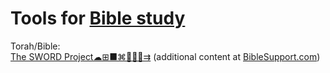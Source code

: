 
# Tools for [Bible study](https://theologos.site/bible-study/)

Torah/Bible:  
[The SWORD Project☁⊞■⌘🐧🍎🤖⇉](https://crosswire.org/sword/index.jsp) (additional content at [BibleSupport.com](http://www.biblesupport.com/))
